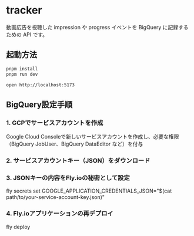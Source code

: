 
# tracker

動画広告を視聴した impression や progress イベントを BigQuery に記録するための API です。

## 起動方法

```sh
pnpm install
pnpm run dev
```

```sh
open http://localhost:5173
```

## BigQuery設定手順

### 1. GCPでサービスアカウントを作成

Google Cloud Consoleで新しいサービスアカウントを作成し、必要な権限（BigQuery JobUser、BigQuery DataEditor など）を付与

### 2. サービスアカウントキー（JSON）をダウンロード

### 3. JSONキーの内容をFly.ioの秘密として設定

fly secrets set GOOGLE_APPLICATION_CREDENTIALS_JSON="$(cat path/to/your-service-account-key.json)"

### 4. Fly.ioアプリケーションの再デプロイ

fly deploy
